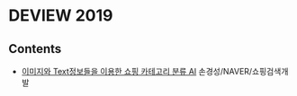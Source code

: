 # DEVIEW 2019


## Contents

* [이미지와 Text정보들을 이용한 쇼핑 카테고리 분류 AI](https://github.com/gritmind/review/tree/master/media/seminar/deview-2019/contents/category_matching.md) 손경성/NAVER/쇼핑검색개발
